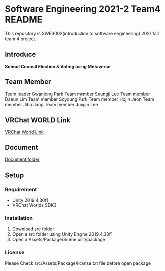 # Software Engineering 2021-2 Team4 README

This repository is SWE3002(introduction to software engineering) 2021 fall team 4 project.

## Introduce

**School Council Election & Voting using Metaverse**.

## Team Member

Team leader Gwanjong Park
Team member Seungji Lee
Team member Daeun Lim
Team member Soyoung Park
Team member Hojin Jeon
Team member Jiho Jang
Team member Jungin Lee

## VRChat WORLD Link

[VRChat World Link](https://vrch.at/noah-crapgreet-769a3)

## Document

[Document folder](https://github.com/pgj123/SE-2021-2-Team4/tree/main/docs)

## Setup

### Requirement

- Unity 2019.4.30f1
- VRChat Worlds SDK3

### Installation

1. Download src folder
2. Open a src folder using Unity Engine 2019.4.30f1
3. Open a Assets/Package/Scene.unitypackage

### License

Please Check src/Assets/Package/license.txt file before open package
